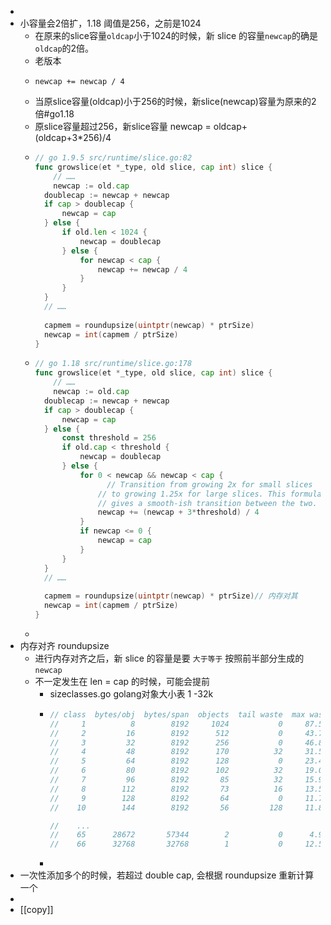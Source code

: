 -
- 小容量会2倍扩，1.18 阈值是256，之前是1024
	- 在原来的slice容量`oldcap`小于1024的时候，新 slice 的容量`newcap`的确是`oldcap`的2倍。
	- 老版本
	- ```
	  newcap += newcap / 4
	  ```
	- 当原slice容量(oldcap)小于256的时候，新slice(newcap)容量为原来的2倍#go1.18
	- 原slice容量超过256，新slice容量 newcap = oldcap+(oldcap+3*256)/4
	- ```go # 1
	  // go 1.9.5 src/runtime/slice.go:82
	  func growslice(et *_type, old slice, cap int) slice {
	      // ……
	      newcap := old.cap
	  	doublecap := newcap + newcap
	  	if cap > doublecap {
	  		newcap = cap
	  	} else {
	  		if old.len < 1024 {
	  			newcap = doublecap
	  		} else {
	  			for newcap < cap {
	  				newcap += newcap / 4
	  			}
	  		}
	  	}
	  	// ……
	  	
	  	capmem = roundupsize(uintptr(newcap) * ptrSize)
	  	newcap = int(capmem / ptrSize)
	  }
	  ```
	- ```go
	  // go 1.18 src/runtime/slice.go:178
	  func growslice(et *_type, old slice, cap int) slice {
	      // ……
	      newcap := old.cap
	  	doublecap := newcap + newcap
	  	if cap > doublecap {
	  		newcap = cap
	  	} else {
	  		const threshold = 256
	  		if old.cap < threshold {
	  			newcap = doublecap
	  		} else {
	  			for 0 < newcap && newcap < cap {
	                  // Transition from growing 2x for small slices
	  				// to growing 1.25x for large slices. This formula
	  				// gives a smooth-ish transition between the two.
	  				newcap += (newcap + 3*threshold) / 4
	  			}
	  			if newcap <= 0 {
	  				newcap = cap
	  			}
	  		}
	  	}
	  	// ……
	      
	  	capmem = roundupsize(uintptr(newcap) * ptrSize)// 内存对其
	  	newcap = int(capmem / ptrSize)
	  }
	  ```
	-
- 内存对齐 roundupsize
	- 进行内存对齐之后，新 slice 的容量是要 `大于等于` 按照前半部分生成的`newcap`
	- 不一定发生在 len = cap 的时候，可能会提前
		- sizeclasses.go golang对象大小表 1 -32k
		- ```go
		  // class  bytes/obj  bytes/span  objects  tail waste  max waste
		  //     1          8        8192     1024           0     87.50%
		  //     2         16        8192      512           0     43.75%
		  //     3         32        8192      256           0     46.88%
		  //     4         48        8192      170          32     31.52%
		  //     5         64        8192      128           0     23.44%
		  //     6         80        8192      102          32     19.07%
		  //     7         96        8192       85          32     15.95%
		  //     8        112        8192       73          16     13.56%
		  //     9        128        8192       64           0     11.72%
		  //    10        144        8192       56         128     11.82%
		  
		  //    ...
		  //    65      28672       57344        2           0      4.91%
		  //    66      32768       32768        1           0     12.50%
		  
		  ```
		-
- 一次性添加多个的时候，若超过 double cap, 会根据 roundupsize 重新计算一个
-
- [[copy]]